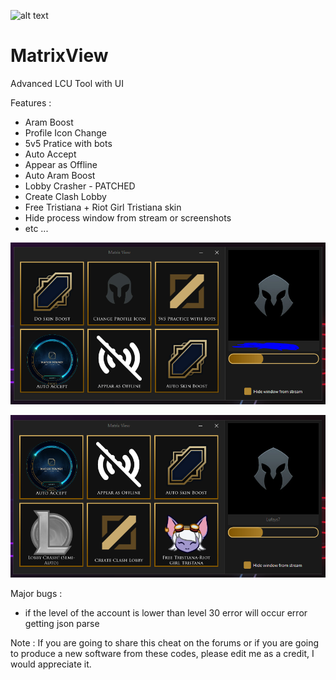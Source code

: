![alt text](https://raw.githubusercontent.com/Lufzys/MatrixView/main/MatrixView.ico?raw=true) 
# MatrixView
Advanced LCU Tool with UI

Features :
- Aram Boost
- Profile Icon Change
- 5v5 Pratice with bots
- Auto Accept
- Appear as Offline
- Auto Aram Boost
- Lobby Crasher - PATCHED
- Create Clash Lobby
- Free Tristiana + Riot Girl Tristiana skin
- Hide process window from stream or screenshots
- etc ...

![alt text](https://raw.githubusercontent.com/Lufzys/MatrixView/main/Images/matrixView1.PNG?raw=true) 

![alt text](https://raw.githubusercontent.com/Lufzys/MatrixView/main/Images/matrixView2.PNG?raw=true) 

 Major bugs :
 - if the level of the account is lower than level 30 error will occur error getting json parse

Note : If you are going to share this cheat on the forums or if you are going to produce a new software from these codes, please edit me as a credit, I would appreciate it.
